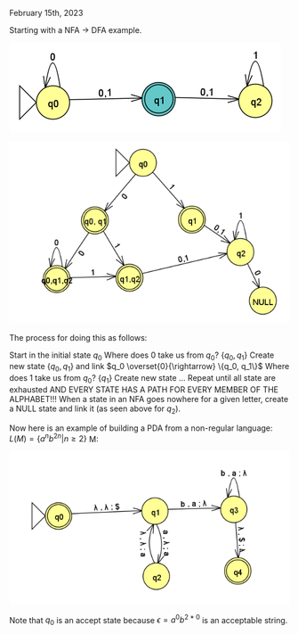 February 15th, 2023

Starting with a NFA -> DFA example.

![example](images/nfa.png)

![example](images/dfa.png)

The process for doing this as follows: 

Start in the initial state $q_0$
Where does 0 take us from $q_0$? $\{q_0, q_1\}$
Create new state $\{q_0, q_1\}$ and link $q_0 \overset{0}{\rightarrow} \{q_0, q_1\}$
Where does $1$ take us from $q_0$? $\{q_1\}$
Create new state $\dots$
Repeat until all state are exhausted AND EVERY STATE HAS A PATH FOR EVERY MEMBER OF THE ALPHABET!!! When a state in an NFA goes nowhere for a given letter, create a NULL state and link it (as seen above for $q_2$).

Now here is an example of building a PDA from a non-regular language:
$L(M) = \{a^nb^{2n} | n \geq 2\}$
M:

![example](images/pda_a2b.png)

Note that $q_0$ is an accept state because $\epsilon = a^0b^{2*0}$ is an acceptable string.